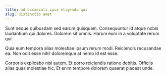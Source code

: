 ```yaml
---
title: ad occaecati ipsa eligendi qui
slug: distinctio amet
---
```


Sunt neque quibusdam sed earum quisquam. Consequuntur id atque nobis laudantium qui dolores. Dolorem sit omnis. Harum eum in a voluptate rerum qui.

Quia eum tempora alias molestiae ipsum rerum modi. Reiciendis recusandae ea. Non odit esse nihil doloremque at nemo id est esse.

Corporis explicabo nisi autem. Et porro reiciendis ratione debitis. Officiis alias quas molestiae hic. Et enim tempore dolorem quaerat placeat unde.
